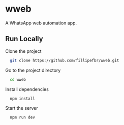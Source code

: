 # wweb

A WhatsApp web automation app.


## Run Locally

Clone the project

```bash
  git clone https://github.com/fillipefbr/wweb.git
```

Go to the project directory

```bash
  cd wweb
```

Install dependencies

```bash
  npm install
```

Start the server

```bash
  npm run dev
```

